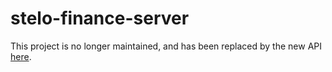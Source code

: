 # stelo-finance-server

This project is no longer maintained, and has been replaced by the new API [here](https://github.com/stelofinance/api).
